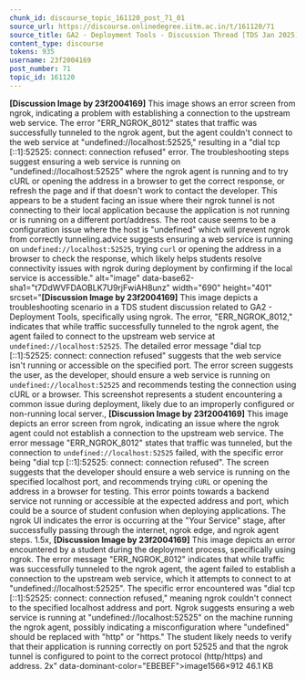 ```yaml
---
chunk_id: discourse_topic_161120_post_71_01
source_url: https://discourse.onlinedegree.iitm.ac.in/t/161120/71
source_title: GA2 - Deployment Tools - Discussion Thread [TDS Jan 2025]
content_type: discourse
tokens: 935
username: 23f2004169
post_number: 71
topic_id: 161120
---
```


**[Discussion Image by 23f2004169]** This image shows an error screen from ngrok, indicating a problem with establishing a connection to the upstream web service. The error "ERR_NGROK_8012" states that traffic was successfully tunneled to the ngrok agent, but the agent couldn't connect to the web service at "undefined://localhost:52525," resulting in a "dial tcp [::1]:52525: connect: connection refused" error. The troubleshooting steps suggest ensuring a web service is running on "undefined://localhost:52525" where the ngrok agent is running and to try cURL or opening the address in a browser to get the correct response, or refresh the page and if that doesn't work to contact the developer. This appears to be a student facing an issue where their ngrok tunnel is not connecting to their local application because the application is not running or is running on a different port/address. The root cause seems to be a configuration issue where the host is "undefined" which will prevent ngrok from correctly tunneling.advice suggests ensuring a web service is running on `undefined://localhost:52525`, trying `curl` or opening the address in a browser to check the response, which likely helps students resolve connectivity issues with ngrok during deployment by confirming if the local service is accessible." alt="image" data-base62-sha1="t7DdWVFDAOBLK7U9rjFwiAH8unz" width="690" height="401" srcset="**[Discussion Image by 23f2004169]** This image depicts a troubleshooting scenario in a TDS student discussion related to GA2 - Deployment Tools, specifically using ngrok. The error, "ERR_NGROK_8012," indicates that while traffic successfully tunneled to the ngrok agent, the agent failed to connect to the upstream web service at `undefined://localhost:52525`. The detailed error message "dial tcp [::1]:52525: connect: connection refused" suggests that the web service isn't running or accessible on the specified port. The error screen suggests the user, as the developer, should ensure a web service is running on `undefined://localhost:52525` and recommends testing the connection using cURL or a browser. This screenshot represents a student encountering a common issue during deployment, likely due to an improperly configured or non-running local server., **[Discussion Image by 23f2004169]** This image depicts an error screen from ngrok, indicating an issue where the ngrok agent could not establish a connection to the upstream web service. The error message "ERR_NGROK_8012" states that traffic was tunneled, but the connection to `undefined://localhost:52525` failed, with the specific error being "dial tcp [::1]:52525: connect: connection refused". The screen suggests that the developer should ensure a web service is running on the specified localhost port, and recommends trying `cURL` or opening the address in a browser for testing. This error points towards a backend service not running or accessible at the expected address and port, which could be a source of student confusion when deploying applications. The ngrok UI indicates the error is occurring at the "Your Service" stage, after successfully passing through the internet, ngrok edge, and ngrok agent steps. 1.5x, **[Discussion Image by 23f2004169]** This image depicts an error encountered by a student during the deployment process, specifically using ngrok. The error message "ERR_NGROK_8012" indicates that while traffic was successfully tunneled to the ngrok agent, the agent failed to establish a connection to the upstream web service, which it attempts to connect to at "undefined://localhost:52525". The specific error encountered was "dial tcp [::1]:52525: connect: connection refused," meaning ngrok couldn't connect to the specified localhost address and port. Ngrok suggests ensuring a web service is running at "undefined://localhost:52525" on the machine running the ngrok agent, possibly indicating a misconfiguration where "undefined" should be replaced with "http" or "https." The student likely needs to verify that their application is running correctly on port 52525 and that the ngrok tunnel is configured to point to the correct protocol (http/https) and address. 2x" data-dominant-color="EBEBEF">image1566×912 46.1 KB
